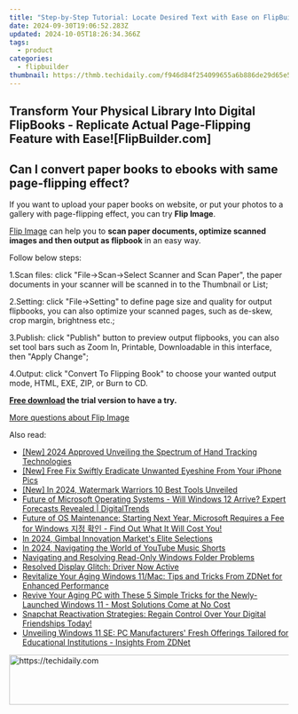 ```yaml
---
title: "Step-by-Step Tutorial: Locate Desired Text with Ease on FlipBuilder Websites"
date: 2024-09-30T19:06:52.283Z
updated: 2024-10-05T18:26:34.366Z
tags:
  - product
categories:
  - flipbuilder
thumbnail: https://thmb.techidaily.com/f946d84f254099655a6b886de29d65e5f587fa0ecc62cec124a4f1eb3cdbb6d6.jpg
---
```


## Transform Your Physical Library Into Digital FlipBooks - Replicate Actual Page-Flipping Feature with Ease![FlipBuilder.com]

## Can I convert paper books to ebooks with same page-flipping effect?

If you want to upload your paper books on website, or put your photos to a gallery with page-flipping effect, you can try **Flip Image**. 

[Flip Image](https://tools.techidaily.com/flipbuilder/products/) can help you to **scan paper documents, optimize scanned images and then output as flipbook** in an easy way.

Follow below steps:

1.Scan files: click "File->Scan->Select Scanner and Scan Paper", the paper documents in your scanner will be scanned in to the Thumbnail or List;

2.Setting: click "File->Setting" to define page size and quality for output flipbooks, you can also optimize your scanned pages, such as de-skew, crop margin, brightness etc.;

3.Publish: click "Publish" button to preview output flipbooks, you can also set tool bars such as Zoom In, Printable, Downloadable in this interface, then "Apply Change";

4.Output: click "Convert To Flipping Book" to choose your wanted output mode, HTML, EXE, ZIP, or Burn to CD.

**[Free download](https://tools.techidaily.com/flipbuilder/products/) the trial version to have a try.** 

[More questions about Flip Image](https://tools.techidaily.com/flipbuilder/products/)

<ins class="adsbygoogle"
     style="display:block"
     data-ad-format="autorelaxed"
     data-ad-client="ca-pub-7571918770474297"
     data-ad-slot="1223367746"></ins>

<ins class="adsbygoogle"
     style="display:block"
     data-ad-client="ca-pub-7571918770474297"
     data-ad-slot="8358498916"
     data-ad-format="auto"
     data-full-width-responsive="true"></ins>

<span class="atpl-alsoreadstyle">Also read:</span>
<div><ul>
<li><a href="https://fox-http.techidaily.com/new-2024-approved-unveiling-the-spectrum-of-hand-tracking-technologies/"><u>[New] 2024 Approved Unveiling the Spectrum of Hand Tracking Technologies</u></a></li>
<li><a href="https://fox-cloud.techidaily.com/new-free-fix-swiftly-eradicate-unwanted-eyeshine-from-your-iphone-pics/"><u>[New] Free Fix Swiftly Eradicate Unwanted Eyeshine From Your iPhone Pics</u></a></li>
<li><a href="https://fox-access.techidaily.com/new-in-2024-watermark-warriors-10-best-tools-unveiled/"><u>[New] In 2024, Watermark Warriors 10 Best Tools Unveiled</u></a></li>
<li><a href="https://win-latest.techidaily.com/future-of-microsoft-operating-systems-will-windows-12-arrive-expert-forecasts-revealed-digitaltrends/"><u>Future of Microsoft Operating Systems - Will Windows 12 Arrive? Expert Forecasts Revealed | DigitalTrends</u></a></li>
<li><a href="https://win-latest.techidaily.com/future-of-os-maintenance-starting-next-year-microsoft-requires-a-fee-for-windows-find-out-what-it-will-cost-you/"><u>Future of OS Maintenance: Starting Next Year, Microsoft Requires a Fee for Windows 지정 확인 - Find Out What It Will Cost You!</u></a></li>
<li><a href="https://article-files.techidaily.com/in-2024-gimbal-innovation-markets-elite-selections/"><u>In 2024, Gimbal Innovation Market's Elite Selections</u></a></li>
<li><a href="https://youtube-sure.techidaily.com/24-navigating-the-world-of-youtube-music-shorts/"><u>In 2024, Navigating the World of YouTube Music Shorts</u></a></li>
<li><a href="https://win11.techidaily.com/navigating-and-resolving-read-only-windows-folder-problems/"><u>Navigating and Resolving Read-Only Windows Folder Problems</u></a></li>
<li><a href="https://graphic-issues.techidaily.com/resolved-display-glitch-driver-now-active/"><u>Resolved Display Glitch: Driver Now Active</u></a></li>
<li><a href="https://win-latest.techidaily.com/revitalize-your-aging-windows-11mac-tips-and-tricks-from-zdnet-for-enhanced-performance/"><u>Revitalize Your Aging Windows 11/Mac: Tips and Tricks From ZDNet for Enhanced Performance</u></a></li>
<li><a href="https://win-latest.techidaily.com/revive-your-aging-pc-with-these-5-simple-tricks-for-the-newly-launched-windows-11-most-solutions-come-at-no-cost/"><u>Revive Your Aging PC with These 5 Simple Tricks for the Newly-Launched Windows 11 - Most Solutions Come at No Cost</u></a></li>
<li><a href="https://technical-tips.techidaily.com/snapchat-reactivation-strategies-regain-control-over-your-digital-friendships-today/"><u>Snapchat Reactivation Strategies: Regain Control Over Your Digital Friendships Today!</u></a></li>
<li><a href="https://win-latest.techidaily.com/unveiling-windows-11-se-pc-manufacturers-fresh-offerings-tailored-for-educational-institutions-insights-from-zdnet/"><u>Unveiling Windows 11 SE: PC Manufacturers' Fresh Offerings Tailored for Educational Institutions - Insights From ZDNet</u></a></li>
</ul></div>

<!-- affiliate ads begin -->
<a href="https://appsumo.8odi.net/c/5597632/2129739/7443" target="_top" id="2129739">
  <img src="//a.impactradius-go.com/display-ad/7443-2129739" border="0" alt="https://techidaily.com" width="728" height="90"/>
</a>
<img height="0" width="0" src="https://appsumo.8odi.net/i/5597632/2129739/7443" style="position:absolute;visibility:hidden;" border="0" />
<!-- affiliate ads end -->

